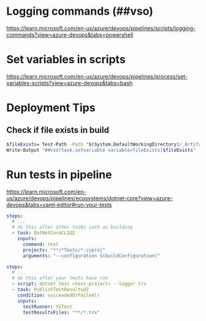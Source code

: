 # Logging commands (##vso)

https://learn.microsoft.com/en-us/azure/devops/pipelines/scripts/logging-commands?view=azure-devops&tabs=powershell

# Set variables in scripts

https://learn.microsoft.com/en-us/azure/devops/pipelines/process/set-variables-scripts?view=azure-devops&tabs=bash

# Deployment Tips

## Check if file exists in build

```bash
$fileExists= Test-Path -Path "$(System.DefaultWorkingDirectory)/_ArtifactName/output/Path/file"
Write-Output "##vso[task.setvariable variable=fileExists]$fileExists"
```

# Run tests in pipeline

https://learn.microsoft.com/en-us/azure/devops/pipelines/ecosystems/dotnet-core?view=azure-devops&tabs=yaml-editor#run-your-tests

```yaml
steps:
  # ...
  # do this after other tasks such as building
  - task: DotNetCoreCLI@2
    inputs:
      command: test
      projects: "**/*Tests/*.csproj"
      arguments: "--configuration $(buildConfiguration)"
```

```yaml
steps:
  # ...
  # do this after your tests have run
  - script: dotnet test <test-project> --logger trx
  - task: PublishTestResults@2
    condition: succeededOrFailed()
    inputs:
      testRunner: VSTest
      testResultsFiles: "**/*.trx"
```
